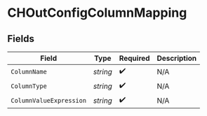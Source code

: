 # CHOutConfigColumnMapping


## Fields

| Field                   | Type                    | Required                | Description             |
| ----------------------- | ----------------------- | ----------------------- | ----------------------- |
| `ColumnName`            | *string*                | :heavy_check_mark:      | N/A                     |
| `ColumnType`            | *string*                | :heavy_check_mark:      | N/A                     |
| `ColumnValueExpression` | *string*                | :heavy_check_mark:      | N/A                     |